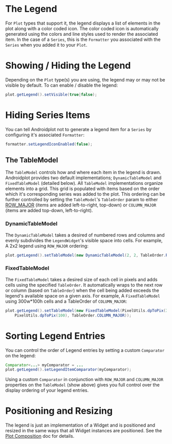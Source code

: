 # <a name="legend"></a> The Legend
For `Plot` types that support it, the legend displays a list of elements in the plot along with
a color coded icon.  The color coded icon is automatically generated using the colors and line styles
used to render the associated item.  In the case of a `Series`, this is the `Formatter` you associated
with the `Series` when you added it to your `Plot`.

# Showing / Hiding the Legend
Depending on the `Plot` type(s) you are using, the legend may or may not be visible by default.  To
can enable / disable the legend:

```java
plot.getLegend().setVisible(true|false);
```

# Hiding Series Items
You can tell Androidplot not to generate a legend item for a `Series` by configuring it's associated
`Formatter`:

```java
formatter.setLegendIconEnabled(false);
```

## The TableModel
The `TableModel` controls how and where each item in the legend is drawn.  Androidplot provides two
default implementations; `DynamicTableModel` and `FixedTableModel` (detailed below).  All `TableModel` implementations
organize elements into a grid.  This grid is populated with items based on the order which it's corresponding
series was added to the plot.  This ordering can be further controlled by setting the `TableModel`'s
`TableOrder` param to either [ROW_MAJOR](https://en.wikipedia.org/wiki/Row-major_order) (items are added left-to-right, top-down) 
or `COLUMN_MAJOR` (items are added top-down, left-to-right).

### DynamicTableModel
The `DynamicTableModel` takes a desired of numbered rows and columns and evenly subdivides the `LegendWidget`'s
visible space into cells.  For example, A 2x2 legend using `ROW_MAJOR` ordering:

```java
plot.getLegend().setTableModel(new DynamicTableModel(2, 2, TableOrder.ROW_MAJOR));
```

### FixedTableModel
The `FixedTableModel` takes a desired size of each cell in pixels and adds cells using the specified `TableOrder`.
It automatically wraps to the next row or column (based on `TableOrder`) when the cell being added
exceeds the legend's available space on a given axis.  For example, A `FixedTableModel` using 300w*100h cells and
a TableOrder of `COLUMN_MAJOR`:

```java
plot.getLegend().setTableModel(new FixedTableModel(PixelUtils.dpToPix(300), 
    PixelUtils.dpToPix(100), TableOrder.COLUMN_MAJOR));
```

# Sorting Legend Entries
You can control the order of Legend entries by setting a custom `Comparator` on the legend:

```java
Comparator<...> myComparator = ...
plot.getLegend().setLegendItemComparator(myComparator);
```

Using a custom `Comparator` in conjunction with `ROW_MAJOR` and `COLUMN_MAJOR` properties on the `TableModel`
(show above) gives you full control over the display ordering of your legend entries.

# Positioning and Resizing
The legend is just an implementation of a Widget and is positioned and resized in the same ways
that all Widget instances are positioned.  See the [Plot Composition](plot_composition.md) doc for details.
